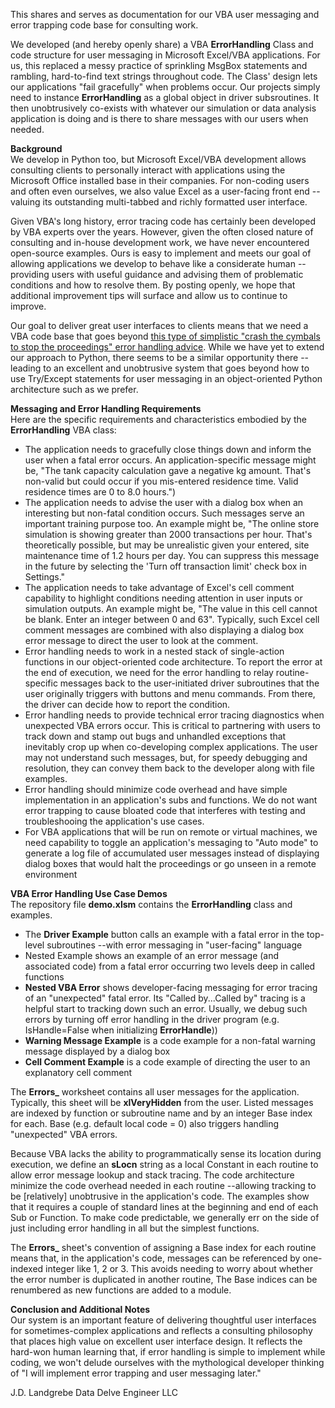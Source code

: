 This shares and serves as documentation for our VBA user messaging and error trapping code base for consulting work.

We developed (and hereby openly share) a VBA **ErrorHandling** Class and code structure for user messaging in Microsoft Excel/VBA applications. For us, this replaced a messy practice of sprinkling MsgBox statements and rambling, hard-to-find text strings throughout code. The Class' design lets our applications "fail gracefully" when problems occur. Our projects simply need to instance **ErrorHandling** as a global object in driver subsroutines. It then unobtrusively co-exists with whatever our simulation or data analysis application is doing and is there to share messages with our users when needed.

**Background**</br>
We develop in Python too, but Microsoft Excel/VBA development allows consulting clients to personally interact with applications using the Microsoft Office installed base in their companies. For non-coding users and often even ourselves, we also value Excel as a user-facing front end --valuing its outstanding multi-tabbed and richly formatted user interface.

Given VBA's long history, error tracing code has certainly been developed by VBA experts over the years. However, given the often closed nature of consulting and in-house development work, we have never encountered open-source examples. Ours is easy to implement and meets our goal of allowing applications we develop to behave like a considerate human --providing users with useful guidance and advising them of problematic conditions and how to resolve them. By posting openly, we hope that additional improvement tips will surface and allow us to continue to improve.

Our goal to deliver great user interfaces to clients means that we need a VBA code base that goes beyond [this type of simplistic "crash the cymbals to stop the proceedings" error handling advice](https://stackoverflow.com/questions/1038006/what-are-some-good-patterns-for-vba-error-handling). While we have yet to extend our approach to Python, there seems to be a similar opportunity there --leading to an excellent and unobtrusive system that goes beyond how to use Try/Except statements for user messaging in an object-oriented Python architecture such as we prefer.

**Messaging and Error Handling Requirements**</br>
Here are the specific requirements and characteristics embodied by the **ErrorHandling** VBA class:
* The application needs to gracefully close things down and inform the user when a fatal error occurs. An application-specific message might be, "The tank capacity calculation gave a negative kg amount. That's non-valid but could occur if you mis-entered residence time. Valid residence times are 0 to 8.0 hours.")
* The application needs to advise the user with a dialog box when an interesting but non-fatal condition occurs. Such messages serve an important training purpose too. An example might be, "The online store simulation is showing greater than 2000 transactions per hour. That's theoretically possible, but may be unrealistic given your entered, site maintenance time of 1.2 hours per day. You can suppress this message in the future by selecting the 'Turn off transaction limit' check box in Settings."
* The application needs to take advantage of Excel's cell comment capability to highlight conditions needing attention in user inputs or simulation outputs. An example might be, "The value in this cell cannot be blank. Enter an integer between 0 and 63". Typically, such Excel cell comment messages are combined with also displaying a dialog box error message to direct the user to look at the comment.
* Error handling needs to work in a nested stack of single-action functions in our object-oriented code architecture. To report the error at the end of execution, we need for the error handling to relay routine-specific messages back to the user-initiated driver subroutines that the user originally triggers with buttons and menu commands. From there, the driver can decide how to report the condition.
* Error handling needs to provide technical error tracing diagnostics when unexpected VBA errors occur. This is critical to partnering with users to track down and stamp out bugs and unhandled exceptions that inevitably crop up when co-developing complex applications. The user may not understand such messages, but, for speedy debugging and resolution, they can convey them back to the developer along with file examples.
* Error handling should minimize code overhead and have simple implementation in an application's subs and functions.  We do not want error trapping to cause bloated code that interferes with testing and troubleshooing the application's use cases.
* For VBA applications that will be run on remote or virtual machines, we need capability to toggle an application's messaging to "Auto mode" to generate a log file of accumulated user messages instead of displaying dialog boxes that would halt the proceedings or go unseen in a remote environment

**VBA Error Handling Use Case Demos**</br>
The repository file **demo.xlsm** contains the **ErrorHandling** class and examples.
* The **Driver Example** button calls an example with a fatal error in the top-level subroutines --with error messaging in "user-facing" language
* Nested Example shows an example of an error message (and associated code) from a fatal error occurring two levels deep in called functions
* **Nested VBA Error** shows developer-facing messaging for error tracing of an "unexpected" fatal error. Its "Called by...Called by" tracing is a helpful start to tracking down such an error. Usually, we debug such errors by turning off error handling in the driver program (e.g. IsHandle=False when initializing **ErrorHandle**))
* **Warning Message Example** is a code example for a non-fatal warning message displayed by a dialog box
* **Cell Comment Example** is a code example of directing the user to an explanatory cell comment

The  **Errors_** worksheet contains all user messages for the application. Typically, this sheet will be **xlVeryHidden** from the user. Listed messages are indexed by function or subroutine name and by an integer Base index for each. Base (e.g. default local code = 0) also triggers handling "unexpected" VBA errors.

Because VBA lacks the ability to programmatically sense its location during execution, we define an **sLocn** string as a local Constant in each routine to allow error message lookup and stack tracing.  The code architecture minimize the code overhead needed in each routine --allowing tracking to be [relatively] unobtrusive in the application's code.  The examples show that it requires a couple of standard lines at the beginning and end of each Sub or Function.  To make code predictable, we generally err on the side of just including error handling in all but the simplest functions.

The **Errors_** sheet's convention of assigning a Base index for each routine means that, in the application's code, messages can be referenced by one-indexed integer like 1, 2 or 3. This avoids needing to worry about whether the error number is duplicated in another routine, The Base indices can be renumbered as new functions are added to a module.

**Conclusion and Additional Notes**</br>
Our system is an important feature of delivering thoughtful user interfaces for sometimes-complex applications and reflects a consulting philosophy that places high value on excellent user interface design. It reflects the hard-won human learning that, if error handling is simple to implement while coding, we won't delude ourselves with the mythological developer thinking of "I will implement error trapping and user messaging later."

J.D. Landgrebe
Data Delve Engineer LLC
